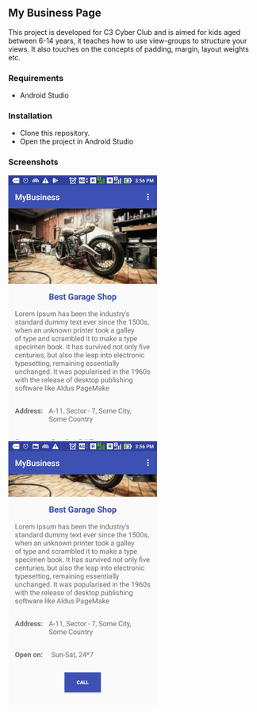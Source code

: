 ## My Business Page
This project is developed for C3 Cyber Club and is aimed for kids aged between 6-14 years, it teaches how to use view-groups to structure your views. It also touches on the concepts of padding, margin, layout weights etc.

### Requirements
* Android Studio

### Installation
* Clone this repository.
* Open the project in Android Studio

### Screenshots
![Screen 1](/assets/scr1.jpeg )
![Screen 2](/assets/scr2.jpeg )